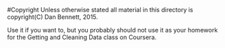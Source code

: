 #Copyright
Unless otherwise stated all material in this directory is copyright(C) Dan Bennett, 2015. 

Use it if you want to, but  you probably should not use it as your homework for the Getting and Cleaning Data class on Coursera.

